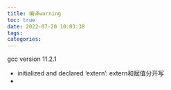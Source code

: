 ```yaml
---
title: 编译warning
toc: true
date: 2022-07-20 10:03:38
tags:
categories:
---
```

gcc version 11.2.1
<!--more-->
* initialized and declared ‘extern’: extern和赋值分开写
* 


